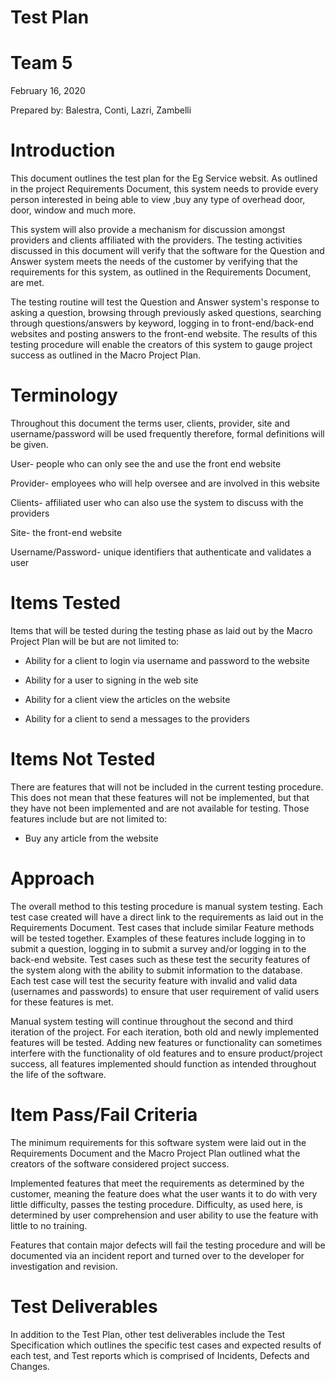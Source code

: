 # Test Plan

# Team 5

February 16, 2020

Prepared by: Balestra, Conti, Lazri, Zambelli

#
# Introduction

This document outlines the test plan for the Eg Service websit. As outlined in the project Requirements Document, this system needs to provide every person interested in being able to view ,buy any type of overhead door, door, window and much more.

This system will also provide a mechanism for discussion amongst providers and clients affiliated with the providers. The testing activities discussed in this document will verify that the software for the Question and Answer system meets the needs of the customer by verifying that the requirements for this system, as outlined in the Requirements Document, are met.

The testing routine will test the Question and Answer system&#39;s response to asking a question, browsing through previously asked questions, searching through questions/answers by keyword, logging in to front-end/back-end websites and posting answers to the front-end website. The results of this testing procedure will enable the creators of this system to gauge project success as outlined in the Macro Project Plan.

#


#


#
# Terminology

Throughout this document the terms user, clients, provider, site and username/password will be used frequently therefore, formal definitions will be given.

User- people who can only see the and use the front end website

Provider- employees who will help oversee and are involved in this website

Clients- affiliated user who can also use the system to discuss with the providers

Site- the front-end website

Username/Password- unique identifiers that authenticate and validates a user

# Items Tested

Items that will be tested during the testing phase as laid out by the Macro Project Plan will be but are not limited to:

- Ability for a client to login via username and password to the website

- Ability for a user to signing in the web site

- Ability for a client view the articles on the website

- Ability for a client to send a messages to the providers

# Items Not Tested

There are features that will not be included in the current testing procedure. This does not mean that these features will not be implemented, but that they have not been implemented and are not available for testing. Those features include but are not limited to:

- Buy any article from the website

# Approach

The overall method to this testing procedure is manual system testing. Each test case created will have a direct link to the requirements as laid out in the Requirements Document. Test cases that include similar Feature methods will be tested together. Examples of these features include logging in to submit a question, logging in to submit a survey and/or logging in to the back-end website. Test cases such as these test the security features of the system along with the ability to submit information to the database. Each test case will test the security feature with invalid and valid data (usernames and passwords) to ensure that user requirement of valid users for these features is met.

Manual system testing will continue throughout the second and third iteration of the project. For each iteration, both old and newly implemented features will be tested. Adding new features or functionality can sometimes interfere with the functionality of old features and to ensure product/project success, all features implemented should function as intended throughout the life of the software.

#
# Item Pass/Fail Criteria

The minimum requirements for this software system were laid out in the Requirements Document and the Macro Project Plan outlined what the creators of the software considered project success.

Implemented features that meet the requirements as determined by the customer, meaning the feature does what the user wants it to do with very little difficulty, passes the testing procedure. Difficulty, as used here, is determined by user comprehension and user ability to use the feature with little to no training.

Features that contain major defects will fail the testing procedure and will be documented via an incident report and turned over to the developer for investigation and revision.

#


#
# Test Deliverables

In addition to the Test Plan, other test deliverables include the Test Specification which outlines the specific test cases and expected results of each test, and Test reports which is comprised of Incidents, Defects and Changes.

#
